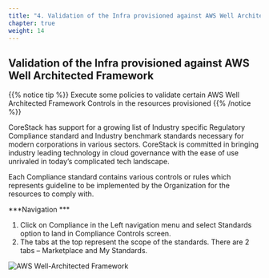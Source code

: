 ```yaml
---
title: "4. Validation of the Infra provisioned against AWS Well Architected Framework"
chapter: true
weight: 14
---
```


## Validation of the Infra provisioned against AWS Well Architected Framework

{{% notice tip %}}
Execute some policies to validate certain AWS Well Architected Framework Controls in the resources provisioned
{{% /notice %}}

CoreStack has support for a growing list of Industry specific Regulatory Compliance standard and Industry benchmark standards necessary for modern corporations in various sectors. CoreStack is committed in bringing industry leading technology in cloud governance with the ease of use unrivaled in today’s complicated tech landscape.  

Each Compliance standard contains various controls or rules which represents guideline to be implemented by the Organization for the resources to comply with.  

***Navigation ***

1. Click on Compliance in the Left navigation menu and select Standards option to land in Compliance Controls screen.
1. The tabs at the top represent the scope of the standards. There are 2 tabs – Marketplace and My Standards.

![AWS Well-Architected Framework](../images/aws-waf.png)
